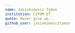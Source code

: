 ```yaml
---
name: Jasiukiewicz Tymon
institution: CIFOM-ET
quote: Never give up...
github_user: jasiukiewicztymon
---
```

